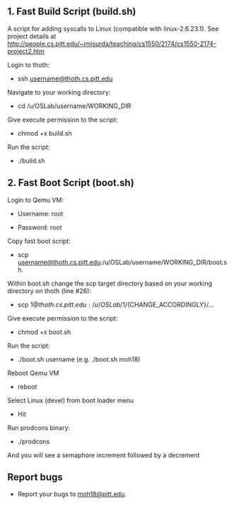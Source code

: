 ## 1. Fast Build Script (build.sh)
A script for adding syscalls to Linux (compatible with linux-2.6.23.1). See project details at http://people.cs.pitt.edu/~jmisurda/teaching/cs1550/2174/cs1550-2174-project2.htm

Login to thoth:

* ssh username@thoth.cs.pitt.edu

Navigate to your working directory:

* cd /u/OSLab/username/WORKING_DIR

Give execute permission to the script:

* chmod +x build.sh

Run the script:

* ./build.sh

## 2. Fast Boot Script (boot.sh)
Login to Qemu VM:

* Username: root

* Password: root

Copy fast boot script:

* scp username@thoth.cs.pitt.edu:/u/OSLab/username/WORKING_DIR/boot.sh.

Within boot.sh change the scp target directory based on your working directory on thoth (line #26):

* scp $1@thoth.cs.pitt.edu:/u/OSLab/$1/{CHANGE_ACCORDINGLY}/...

Give execute permission to the script:

* chmod +x boot.sh

Run the script:

* ./boot.sh username (e.g. ./boot.sh moh18)

Reboot Qemu VM

* reboot

Select Linux (devel) from boot loader menu

* Hit <Enter>

Run prodcons binary:

* ./prodcons

And you will see a semaphore increment followed by a decrement

## Report bugs
* Report your bugs to moh18@pitt.edu.
